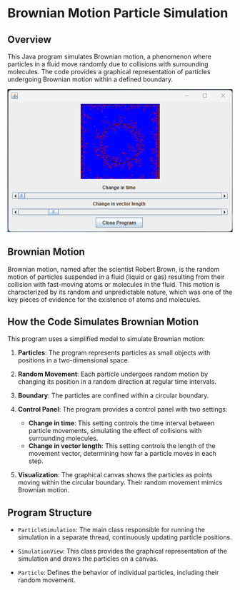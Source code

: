 # Brownian Motion Particle Simulation

## Overview

This Java program simulates Brownian motion, a phenomenon where particles in a fluid move randomly due to collisions with surrounding molecules. The code provides a graphical representation of particles undergoing Brownian motion within a defined boundary.

![Brownian_Motion](Brownian_Motion.png)

## Brownian Motion

Brownian motion, named after the scientist Robert Brown, is the random motion of particles suspended in a fluid (liquid or gas) resulting from their collision with fast-moving atoms or molecules in the fluid. This motion is characterized by its random and unpredictable nature, which was one of the key pieces of evidence for the existence of atoms and molecules.

## How the Code Simulates Brownian Motion

This program uses a simplified model to simulate Brownian motion:

1. **Particles**: The program represents particles as small objects with positions in a two-dimensional space.

2. **Random Movement**: Each particle undergoes random motion by changing its position in a random direction at regular time intervals.

3. **Boundary**: The particles are confined within a circular boundary.

4. **Control Panel**: The program provides a control panel with two settings:
   - **Change in time**: This setting controls the time interval between particle movements, simulating the effect of collisions with surrounding molecules.
   - **Change in vector length**: This setting controls the length of the movement vector, determining how far a particle moves in each step.

5. **Visualization**: The graphical canvas shows the particles as points moving within the circular boundary. Their random movement mimics Brownian motion.

## Program Structure

- `ParticleSimulation`: The main class responsible for running the simulation in a separate thread, continuously updating particle positions.

- `SimulationView`: This class provides the graphical representation of the simulation and draws the particles on a canvas.

- `Particle`: Defines the behavior of individual particles, including their random movement.
